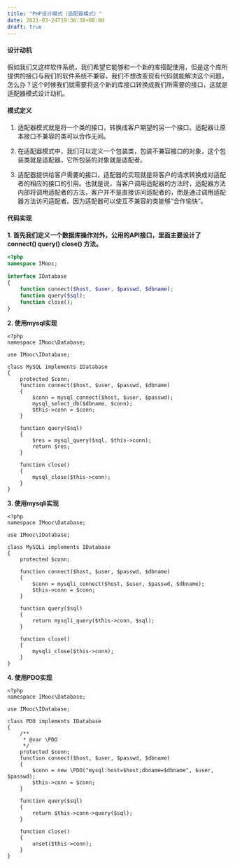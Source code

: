 ```yaml
---
title: "PHP设计模式（适配器模式）"
date: 2021-03-24T19:36:38+08:00
draft: true
---
```




#### 设计动机
假如我们又这样软件系统，我们希望它能够和一个新的库搭配使用，但是这个库所提供的接口与我们的软件系统不兼容，我们不想改变现有代码就能解决这个问题，怎么办？这个时候我们就需要将这个新的库接口转换成我们所需要的接口，这就是适配器模式设计动机。

#### 模式定义

 1. 适配器模式就是将一个类的接口，转换成客户期望的另一个接口。适配器让原本接口不兼容的类可以合作无间。

 2. 在适配器模式中，我们可以定义一个包装类，包装不兼容接口的对象，这个包装类就是适配器，它所包装的对象就是适配者。
    
 3. 适配器提供给客户需要的接口，适配器的实现就是将客户的请求转换成对适配者的相应的接口的引用。也就是说，当客户调用适配器的方法时，适配器方法内部将调用适配者的方法，客户并不是直接访问适配者的，而是通过调用适配器方法访问适配者。因为适配器可以使互不兼容的类能够“合作愉快”。

#### 代码实现 

 **1. 首先我们定义一个数据库操作对外，公用的API接口，里面主要设计了connect()   query()   close()  方法。**

```php
<?php
namespace IMooc;

interface IDatabase
{
    function connect($host, $user, $passwd, $dbname);
    function query($sql);
    function close();
}
```
 **2. 使用mysql实现**
```
<?php
namespace IMooc\Database;

use IMooc\IDatabase;

class MySQL implements IDatabase
{
    protected $conn;
    function connect($host, $user, $passwd, $dbname)
    {
        $conn = mysql_connect($host, $user, $passwd);
        mysql_select_db($dbname, $conn);
        $this->conn = $conn;
    }

    function query($sql)
    {
        $res = mysql_query($sql, $this->conn);
        return $res;
    }

    function close()
    {
        mysql_close($this->conn);
    }
}
```

 **3. 使用mysqli实现**


```
<?php
namespace IMooc\Database;

use IMooc\IDatabase;

class MySQLi implements IDatabase
{
    protected $conn;

    function connect($host, $user, $passwd, $dbname)
    {
        $conn = mysqli_connect($host, $user, $passwd, $dbname);
        $this->conn = $conn;
    }

    function query($sql)
    {
        return mysqli_query($this->conn, $sql);
    }

    function close()
    {
        mysqli_close($this->conn);
    }
}
```

 **4. 使用PDO实现** 


```
<?php
namespace IMooc\Database;

use IMooc\IDatabase;

class PDO implements IDatabase
{
    /**
     * @var \PDO
     */
    protected $conn;
    function connect($host, $user, $passwd, $dbname)
    {
        $conn = new \PDO("mysql:host=$host;dbname=$dbname", $user, $passwd);
        $this->conn = $conn;
    }

    function query($sql)
    {
        return $this->conn->query($sql);
    }

    function close()
    {
        unset($this->conn);
    }
}
```
